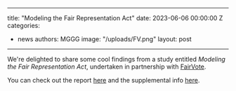 ---
 title: "Modeling the Fair Representation Act"
 date: 2023-06-06 00:00:00 Z
 categories:
 - news 
 authors: MGGG
 image: "/uploads/FV.png"
 layout: post
 ---
 
 We're delighted to share some cool findings from a study entitled *Modeling the Fair Representation Act*, undertaken in 
 partnership with [FairVote](https://fairvote.org).
 
 You can check out the report [here](https://mggg.org/FRA-Report) and the supplemental info [here](https://mggg.org/FRA-Supplement).